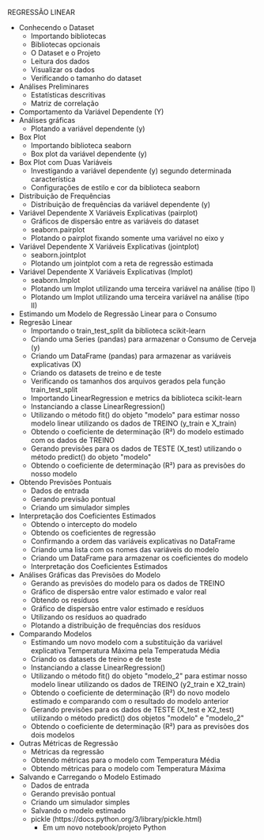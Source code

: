 REGRESSÃO LINEAR
<ul>
 	<li>Conhecendo o Dataset
<ul>
 	<li>Importando bibliotecas</li>
 	<li>Bibliotecas opcionais</li>
 	<li>O Dataset e o Projeto</li>
 	<li>Leitura dos dados</li>
 	<li>Visualizar os dados</li>
 	<li>Verificando o tamanho do dataset</li>
</ul>
</li>
 	<li>Análises Preliminares
<ul>
 	<li>Estatísticas descritivas</li>
 	<li>Matriz de correlação</li>
</ul>
</li>
 	<li>Comportamento da Variável Dependente (Y)</li>
 	<li>Análises gráficas
<ul>
 	<li>Plotando a variável dependente (y)</li>
</ul>
</li>
 	<li>Box Plot
<ul>
 	<li>Importando biblioteca seaborn</li>
 	<li>Box plot da variável dependente (y)</li>
</ul>
</li>
 	<li>Box Plot com Duas Variáveis
<ul>
 	<li>Investigando a variável dependente (y) segundo determinada característica</li>
 	<li>Configurações de estilo e cor da biblioteca seaborn</li>
</ul>
</li>
 	<li>Distribuição de Frequências
<ul>
 	<li>Distribuição de frequências da variável dependente (y)</li>
</ul>
</li>
 	<li>Variável Dependente X Variáveis Explicativas (pairplot)
<ul>
 	<li>Gráficos de dispersão entre as variáveis do dataset</li>
 	<li>seaborn.pairplot</li>
 	<li>Plotando o pairplot fixando somente uma variável no eixo y</li>
</ul>
</li>
 	<li>Variável Dependente X Variáveis Explicativas (jointplot)
<ul>
 	<li>seaborn.jointplot</li>
 	<li>Plotando um jointplot com a reta de regressão estimada</li>
</ul>
</li>
 	<li>Variável Dependente X Variáveis Explicativas (lmplot)
<ul>
 	<li>seaborn.lmplot</li>
 	<li>Plotando um lmplot utilizando uma terceira variável na análise (tipo I)</li>
 	<li>Plotando um lmplot utilizando uma terceira variável na análise (tipo II)</li>
</ul>
</li>
 	<li>Estimando um Modelo de Regressão Linear para o Consumo</li>
 	<li>Regresão Linear
<ul>
 	<li>Importando o train_test_split da biblioteca scikit-learn</li>
 	<li>Criando uma Series (pandas) para armazenar o Consumo de Cerveja (y)</li>
 	<li>Criando um DataFrame (pandas) para armazenar as variáveis explicativas (X)</li>
 	<li>Criando os datasets de treino e de teste</li>
 	<li>Verificando os tamanhos dos arquivos gerados pela função train_test_split</li>
 	<li>Importando LinearRegression e metrics da biblioteca scikit-learn</li>
 	<li>Instanciando a classe LinearRegression()</li>
 	<li>Utilizando o método fit() do objeto "modelo" para estimar nosso modelo linear utilizando os dados de TREINO (y_train e X_train)</li>
 	<li>Obtendo o coeficiente de determinação (R²) do modelo estimado com os dados de TREINO</li>
 	<li>Gerando previsões para os dados de TESTE (X_test) utilizando o método predict() do objeto "modelo"</li>
 	<li>Obtendo o coeficiente de determinação (R²) para as previsões do nosso modelo</li>
</ul>
</li>
 	<li>Obtendo Previsões Pontuais
<ul>
 	<li>Dados de entrada</li>
 	<li>Gerando previsão pontual</li>
 	<li>Criando um simulador simples</li>
</ul>
</li>
 	<li>Interpretação dos Coeficientes Estimados
<ul>
 	<li>Obtendo o intercepto do modelo</li>
 	<li>Obtendo os coeficientes de regressão</li>
 	<li>Confirmando a ordem das variáveis explicativas no DataFrame</li>
 	<li>Criando uma lista com os nomes das variáveis do modelo</li>
 	<li>Criando um DataFrame para armazenar os coeficientes do modelo</li>
 	<li>Interpretação dos Coeficientes Estimados</li>
</ul>
</li>
 	<li>Análises Gráficas das Previsões do Modelo
<ul>
 	<li>Gerando as previsões do modelo para os dados de TREINO</li>
 	<li>Gráfico de dispersão entre valor estimado e valor real</li>
 	<li>Obtendo os resíduos</li>
 	<li>Gráfico de dispersão entre valor estimado e resíduos</li>
 	<li>Utilizando os resíduos ao quadrado</li>
 	<li>Plotando a distribuição de frequências dos resíduos</li>
</ul>
</li>
 	<li>Comparando Modelos
<ul>
 	<li>Estimando um novo modelo com a substituição da variável explicativa Temperatura Máxima pela Temperatuda Média</li>
 	<li>Criando os datasets de treino e de teste</li>
 	<li>Instanciando a classe LinearRegression()</li>
 	<li>Utilizando o método fit() do objeto "modelo_2" para estimar nosso modelo linear utilizando os dados de TREINO (y2_train e X2_train)</li>
 	<li>Obtendo o coeficiente de determinação (R²) do novo modelo estimado e comparando com o resultado do modelo anterior</li>
 	<li>Gerando previsões para os dados de TESTE (X_test e X2_test) utilizando o método predict() dos objetos "modelo" e "modelo_2"</li>
 	<li>Obtendo o coeficiente de determinação (R²) para as previsões dos dois modelos</li>
</ul>
</li>
 	<li>Outras Métricas de Regressão
<ul>
 	<li>Métricas da regressão</li>
 	<li>Obtendo métricas para o modelo com Temperatura Média</li>
 	<li>Obtendo métricas para o modelo com Temperatura Máxima</li>
</ul>
</li>
 	<li>Salvando e Carregando o Modelo Estimado
<ul>
 	<li>Dados de entrada</li>
 	<li>Gerando previsão pontual</li>
 	<li>Criando um simulador simples</li>
 	<li>Salvando o modelo estimado</li>
 	<li>pickle (https://docs.python.org/3/library/pickle.html)
<ul>
 	<li>Em um novo notebook/projeto Python</li>
</ul>
</li>
</ul>
</li>
</ul>
